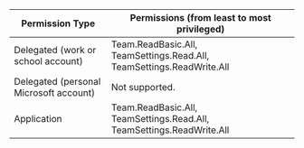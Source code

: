| Permission Type | Permissions (from least to most privileged)                   |
| --------------- | ------------------------------------------------------------- |
| Delegated (work or school account)        | Team.ReadBasic.All, TeamSettings.Read.All, TeamSettings.ReadWrite.All |
| Delegated (personal Microsoft account)    | Not supported.                      |
| Application                               | Team.ReadBasic.All, TeamSettings.Read.All, TeamSettings.ReadWrite.All |